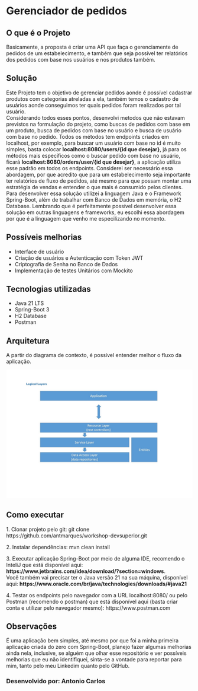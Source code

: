 <h1>Gerenciador de pedidos</h1>
<h2>O que é o Projeto</h2>
<p>Basicamente, a proposta é criar uma API que faça o gerenciamente de pedidos de um estabelecimento, e também que seja possível ter 
relatórios dos pedidos com base nos usuários e nos produtos também.</p>
<h2>Solução</h2>
<p>Este Projeto tem o objetivo de gerenciar pedidos aonde é possível cadastrar produtos com categorias atreladas a 
ela, também temos o cadastro de usuários aonde conseguimos ter quais pedidos foram realizados por tal usuário.<br>
Considerando todos esses pontos, desenvolvi metodos que não estavam previstos na formulação do projeto, como buscas 
de pedidos com base em um produto, busca de pedidos com base no usuário e busca de usuário com base no pedido. Todos os métodos tem endpoints criados em
localhost, por exemplo, para buscar um usuário com base no id é muito simples, basta colocar <strong>localhost:8080/users/{id que desejar}</strong>, já 
para os métodos mais específicos como o buscar pedido com base no usuário, ficará <strong>localhost:8080/orders/user/{id que desejar}</strong>, a
aplicação utiliza esse padrão em todos os endpoints.
Considerei ser necessário essa abordagem, por que acredito que para um estabelecimento seja importante ter relatórios de fluxo de pedidos, até mesmo para que possam montar
uma estratégia de vendas e entender o que mais é consumido pelos clientes.<br>
Para desenvolver essa solução utilizei a linguagem Java e o Framework Spring-Boot, além de trabalhar com Banco de Dados em memória, o H2 Database.
Lembrando que é perfeitamente possível desenvolver essa solução em outras linguagens e frameworks, eu escolhi essa abordagem por que é a linguagem que
venho me especilizando no momento.</p>
<h2>Possíveis melhorias </h2>
<ul>
<li>Interface de usuário</li>
<li>Criação de usuários e Autenticação com Token JWT</li>
<li>Criptografia de Senha no Banco de Dados</li>
<li>Implementação de testes Unitários com Mockito</li>
</ul>
<h2>Tecnologias utilizadas</h2>
<ul>
<li>Java 21 LTS</li>
<li>Spring-Boot 3</li>
<li>H2 Database</li>
<li>Postman</li>
</ul>
<h2>Arquitetura</h2>
<p>A partir do diagrama de contexto, é possível entender melhor o fluxo da aplicação.</p>
<img alt="arquitetura-do-projeto" src="img/arquitetura.jpg">
<h2>Como executar</h2>
<p>1. Clonar projeto pelo git: git clone https://github.com/antmarques/workshop-devsuperior.git</p>
<p>2. Instalar dependências: mvn clean install</p>
<p>3. Executar aplicação Spring-Boot por meio de alguma IDE, recomendo o InteliJ que está disponível aqui: 
<a><strong>https://www.jetbrains.com/idea/download/?section=windows</strong></a>.<br>
Você também vai precisar ter o Java versão 21 na sua máquina, disponível aqui: 
<a><strong>https://www.oracle.com/br/java/technologies/downloads/#java21</strong></a></p>
<p>4. Testar os endpoints pelo navegador com a URL <a>localhost:8080/</a> ou pelo Postman (recomendo o postman) que está 
disponível aqui (basta criar conta e utilizar pelo navegador mesmo): <a>https://www.postman.com</a></p>
<h2>Observações</h2>
<p>É uma aplicação bem simples, até mesmo por que foi a minha primeira aplicação criada do zero com Spring-Boot, 
planejo fazer algumas melhorias ainda nela, inclusive, se alguém que olhar esse repositório e ver possíveis melhorias 
que eu não identifiquei, sinta-se a vontade para reportar para mim, tanto pelo meu Linkedim quanto pelo GitHub.</p>
<h3>Desenvolvido por: Antonio Carlos</h3>